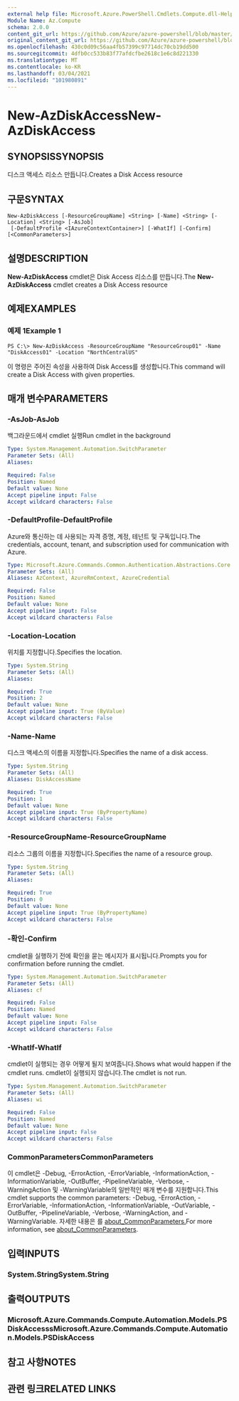 ```yaml
---
external help file: Microsoft.Azure.PowerShell.Cmdlets.Compute.dll-Help.xml
Module Name: Az.Compute
schema: 2.0.0
content_git_url: https://github.com/Azure/azure-powershell/blob/master/src/Compute/Compute/help/New-AzDiskAccess.md
original_content_git_url: https://github.com/Azure/azure-powershell/blob/master/src/Compute/Compute/help/New-AzDiskAccess.md
ms.openlocfilehash: 430c0d09c56aa4fb57399c97714dc70cb19dd500
ms.sourcegitcommit: 4dfb0cc533b83f77afdcfbe2618c1e6c8d221330
ms.translationtype: MT
ms.contentlocale: ko-KR
ms.lasthandoff: 03/04/2021
ms.locfileid: "101980891"
---
```

# <span data-ttu-id="54931-101">New-AzDiskAccess</span><span class="sxs-lookup"><span data-stu-id="54931-101">New-AzDiskAccess</span></span>

## <span data-ttu-id="54931-102">SYNOPSIS</span><span class="sxs-lookup"><span data-stu-id="54931-102">SYNOPSIS</span></span>
<span data-ttu-id="54931-103">디스크 액세스 리소스 만듭니다.</span><span class="sxs-lookup"><span data-stu-id="54931-103">Creates a Disk Access resource</span></span>

## <span data-ttu-id="54931-104">구문</span><span class="sxs-lookup"><span data-stu-id="54931-104">SYNTAX</span></span>

```
New-AzDiskAccess [-ResourceGroupName] <String> [-Name] <String> [-Location] <String> [-AsJob]
 [-DefaultProfile <IAzureContextContainer>] [-WhatIf] [-Confirm] [<CommonParameters>]
```

## <span data-ttu-id="54931-105">설명</span><span class="sxs-lookup"><span data-stu-id="54931-105">DESCRIPTION</span></span>
<span data-ttu-id="54931-106">**New-AzDiskAccess** cmdlet은 Disk Access 리소스를 만듭니다.</span><span class="sxs-lookup"><span data-stu-id="54931-106">The **New-AzDiskAccess** cmdlet creates a Disk Access resource</span></span>

## <span data-ttu-id="54931-107">예제</span><span class="sxs-lookup"><span data-stu-id="54931-107">EXAMPLES</span></span>

### <span data-ttu-id="54931-108">예제 1</span><span class="sxs-lookup"><span data-stu-id="54931-108">Example 1</span></span>
```
PS C:\> New-AzDiskAccess -ResourceGroupName "ResourceGroup01" -Name "DiskAccess01" -Location "NorthCentralUS"
```

<span data-ttu-id="54931-109">이 명령은 주어진 속성을 사용하여 Disk Access를 생성합니다.</span><span class="sxs-lookup"><span data-stu-id="54931-109">This command will create a Disk Access with given properties.</span></span> 

## <span data-ttu-id="54931-110">매개 변수</span><span class="sxs-lookup"><span data-stu-id="54931-110">PARAMETERS</span></span>

### <span data-ttu-id="54931-111">-AsJob</span><span class="sxs-lookup"><span data-stu-id="54931-111">-AsJob</span></span>
<span data-ttu-id="54931-112">백그라운드에서 cmdlet 실행</span><span class="sxs-lookup"><span data-stu-id="54931-112">Run cmdlet in the background</span></span>

```yaml
Type: System.Management.Automation.SwitchParameter
Parameter Sets: (All)
Aliases:

Required: False
Position: Named
Default value: None
Accept pipeline input: False
Accept wildcard characters: False
```

### <span data-ttu-id="54931-113">-DefaultProfile</span><span class="sxs-lookup"><span data-stu-id="54931-113">-DefaultProfile</span></span>
<span data-ttu-id="54931-114">Azure와 통신하는 데 사용되는 자격 증명, 계정, 테넌트 및 구독입니다.</span><span class="sxs-lookup"><span data-stu-id="54931-114">The credentials, account, tenant, and subscription used for communication with Azure.</span></span>

```yaml
Type: Microsoft.Azure.Commands.Common.Authentication.Abstractions.Core.IAzureContextContainer
Parameter Sets: (All)
Aliases: AzContext, AzureRmContext, AzureCredential

Required: False
Position: Named
Default value: None
Accept pipeline input: False
Accept wildcard characters: False
```

### <span data-ttu-id="54931-115">-Location</span><span class="sxs-lookup"><span data-stu-id="54931-115">-Location</span></span>
<span data-ttu-id="54931-116">위치를 지정합니다.</span><span class="sxs-lookup"><span data-stu-id="54931-116">Specifies the location.</span></span>

```yaml
Type: System.String
Parameter Sets: (All)
Aliases:

Required: True
Position: 2
Default value: None
Accept pipeline input: True (ByValue)
Accept wildcard characters: False
```

### <span data-ttu-id="54931-117">-Name</span><span class="sxs-lookup"><span data-stu-id="54931-117">-Name</span></span>
<span data-ttu-id="54931-118">디스크 액세스의 이름을 지정합니다.</span><span class="sxs-lookup"><span data-stu-id="54931-118">Specifies the name of a disk access.</span></span>

```yaml
Type: System.String
Parameter Sets: (All)
Aliases: DiskAccessName

Required: True
Position: 1
Default value: None
Accept pipeline input: True (ByPropertyName)
Accept wildcard characters: False
```

### <span data-ttu-id="54931-119">-ResourceGroupName</span><span class="sxs-lookup"><span data-stu-id="54931-119">-ResourceGroupName</span></span>
<span data-ttu-id="54931-120">리소스 그룹의 이름을 지정합니다.</span><span class="sxs-lookup"><span data-stu-id="54931-120">Specifies the name of a resource group.</span></span>

```yaml
Type: System.String
Parameter Sets: (All)
Aliases:

Required: True
Position: 0
Default value: None
Accept pipeline input: True (ByPropertyName)
Accept wildcard characters: False
```

### <span data-ttu-id="54931-121">-확인</span><span class="sxs-lookup"><span data-stu-id="54931-121">-Confirm</span></span>
<span data-ttu-id="54931-122">cmdlet을 실행하기 전에 확인을 묻는 메시지가 표시됩니다.</span><span class="sxs-lookup"><span data-stu-id="54931-122">Prompts you for confirmation before running the cmdlet.</span></span>

```yaml
Type: System.Management.Automation.SwitchParameter
Parameter Sets: (All)
Aliases: cf

Required: False
Position: Named
Default value: None
Accept pipeline input: False
Accept wildcard characters: False
```

### <span data-ttu-id="54931-123">-WhatIf</span><span class="sxs-lookup"><span data-stu-id="54931-123">-WhatIf</span></span>
<span data-ttu-id="54931-124">cmdlet이 실행되는 경우 어떻게 될지 보여줍니다.</span><span class="sxs-lookup"><span data-stu-id="54931-124">Shows what would happen if the cmdlet runs.</span></span>
<span data-ttu-id="54931-125">cmdlet이 실행되지 않습니다.</span><span class="sxs-lookup"><span data-stu-id="54931-125">The cmdlet is not run.</span></span>

```yaml
Type: System.Management.Automation.SwitchParameter
Parameter Sets: (All)
Aliases: wi

Required: False
Position: Named
Default value: None
Accept pipeline input: False
Accept wildcard characters: False
```

### <span data-ttu-id="54931-126">CommonParameters</span><span class="sxs-lookup"><span data-stu-id="54931-126">CommonParameters</span></span>
<span data-ttu-id="54931-127">이 cmdlet은 -Debug, -ErrorAction, -ErrorVariable, -InformationAction, -InformationVariable, -OutBuffer, -PipelineVariable, -Verbose, -WarningAction 및 -WarningVariable의 일반적인 매개 변수를 지원합니다.</span><span class="sxs-lookup"><span data-stu-id="54931-127">This cmdlet supports the common parameters: -Debug, -ErrorAction, -ErrorVariable, -InformationAction, -InformationVariable, -OutVariable, -OutBuffer, -PipelineVariable, -Verbose, -WarningAction, and -WarningVariable.</span></span> <span data-ttu-id="54931-128">자세한 내용은 를 [about_CommonParameters.](http://go.microsoft.com/fwlink/?LinkID=113216)</span><span class="sxs-lookup"><span data-stu-id="54931-128">For more information, see [about_CommonParameters](http://go.microsoft.com/fwlink/?LinkID=113216).</span></span>

## <span data-ttu-id="54931-129">입력</span><span class="sxs-lookup"><span data-stu-id="54931-129">INPUTS</span></span>

### <span data-ttu-id="54931-130">System.String</span><span class="sxs-lookup"><span data-stu-id="54931-130">System.String</span></span>

## <span data-ttu-id="54931-131">출력</span><span class="sxs-lookup"><span data-stu-id="54931-131">OUTPUTS</span></span>

### <span data-ttu-id="54931-132">Microsoft.Azure.Commands.Compute.Automation.Models.PSDiskAccesss</span><span class="sxs-lookup"><span data-stu-id="54931-132">Microsoft.Azure.Commands.Compute.Automation.Models.PSDiskAccess</span></span>

## <span data-ttu-id="54931-133">참고 사항</span><span class="sxs-lookup"><span data-stu-id="54931-133">NOTES</span></span>

## <span data-ttu-id="54931-134">관련 링크</span><span class="sxs-lookup"><span data-stu-id="54931-134">RELATED LINKS</span></span>
